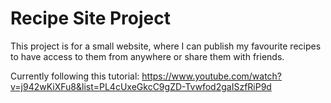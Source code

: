 # Recipe Site Project

This project is for a small website, where I can publish my favourite recipes to have access to them from anywhere or share them with friends.

Currently following this tutorial: https://www.youtube.com/watch?v=j942wKiXFu8&list=PL4cUxeGkcC9gZD-Tvwfod2gaISzfRiP9d
